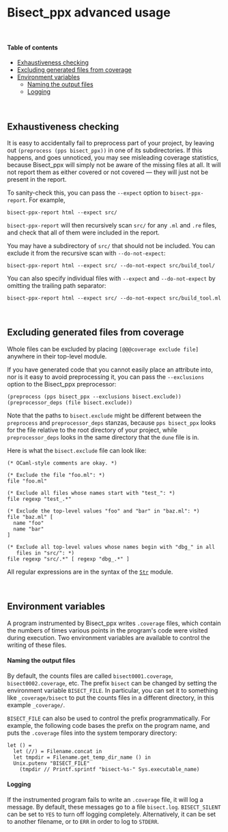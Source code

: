 # Bisect_ppx advanced usage

<br>

#### Table of contents

- [Exhaustiveness checking](#Exhaustiveness)
- [Excluding generated files from coverage](#Excluding)
- [Environment variables](#EnvironmentVariables)
  - [Naming the output files](#OutFiles)
  - [Logging](#Logging)



<br>

<a id="Exhaustiveness"></a>
## Exhaustiveness checking

It is easy to accidentally fail to preprocess part of your project, by leaving
out `(preprocess (pps bisect_ppx))` in one of its subdirectories. If this
happens, and goes unnoticed, you may see misleading coverage statistics, because
Bisect_ppx will simply not be aware of the missing files at all. It will not
report them as either covered or not covered &mdash; they will just not be
present in the report.

To sanity-check this, you can pass the `--expect` option to `bisect-ppx-report`.
For example,

```
bisect-ppx-report html --expect src/
```

`bisect-ppx-report` will then recursively scan `src/` for any `.ml` and `.re`
files, and check that all of them were included in the report.

You may have a subdirectory of `src/` that should not be included. You can
exclude it from the recursive scan with `--do-not-expect`:

```
bisect-ppx-report html --expect src/ --do-not-expect src/build_tool/
```

You can also specify individual files with `--expect` and `--do-not-expect` by
omitting the trailing path separator:

```
bisect-ppx-report html --expect src/ --do-not-expect src/build_tool.ml
```



<br>

<a id="Excluding"></a>
## Excluding generated files from coverage

Whole files can be excluded by placing `[@@@coverage exclude file]` anywhere in
their top-level module.

If you have generated code that you cannot easily place an attribute into, nor
is it easy to avoid preprocessing it, you can pass the `--exclusions` option to
the Bisect_ppx preprocessor:

```
(preprocess (pps bisect_ppx --exclusions bisect.exclude))
(preprocessor_deps (file bisect.exclude))
```

Note that the paths to `bisect.exclude` might be different between the
`preprocess` and `preprocessor_deps` stanzas, because `pps bisect_ppx` looks for
the file relative to the root directory of your project, while
`preprocessor_deps` looks in the same directory that the `dune` file is in.

Here is what the `bisect.exclude` file can look like:

```
(* OCaml-style comments are okay. *)

(* Exclude the file "foo.ml": *)
file "foo.ml"

(* Exclude all files whose names start with "test_": *)
file regexp "test_.*"

(* Exclude the top-level values "foo" and "bar" in "baz.ml": *)
file "baz.ml" [
  name "foo"
  name "bar"
]

(* Exclude all top-level values whose names begin with "dbg_" in all
   files in "src/": *)
file regexp "src/.*" [ regexp "dbg_.*" ]
```

All regular expressions are in the syntax of the [`Str`][Str] module.



<br>

<a id="EnvironmentVariables"></a>
## Environment variables

A program instrumented by Bisect_ppx writes `.coverage` files, which contain the
numbers of times various points in the program's code were visited during
execution. Two environment variables are available to control the writing of
these files.

<a id="OutFiles"></a>
#### Naming the output files

By default, the counts files are called  `bisect0001.coverage`,
`bisect0002.coverage`, etc. The prefix `bisect` can be changed by setting the
environment variable `BISECT_FILE`. In particular, you can set it to something
like `_coverage/bisect` to put the counts files in a different directory, in
this example `_coverage/`.

`BISECT_FILE` can also be used to control the prefix programmatically. For
example, the following code bases the prefix on the program name, and puts the
`.coverage` files into the system temporary directory:

    let () =
      let (//) = Filename.concat in
      let tmpdir = Filename.get_temp_dir_name () in
      Unix.putenv "BISECT_FILE"
        (tmpdir // Printf.sprintf "bisect-%s-" Sys.executable_name)

<a id="Logging"></a>
#### Logging

If the instrumented program fails to write an `.coverage` file, it will log a
message. By default, these messages go to a file `bisect.log`. `BISECT_SILENT`
can be set to `YES` to turn off logging completely. Alternatively, it can be set
to another filename, or to `ERR` in order to log to `STDERR`.



[Str]:               http://caml.inria.fr/pub/docs/manual-ocaml/libref/Str.html#VALregexp
